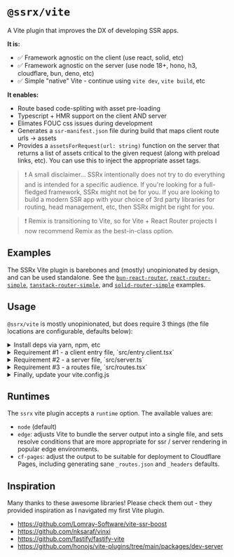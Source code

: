 # `@ssrx/vite`

A Vite plugin that improves the DX of developing SSR apps.

**It is:**

- ✅ Framework agnostic on the client (use react, solid, etc)
- ✅ Framework agnostic on the server (use node 18+, hono, h3, cloudflare, bun, deno, etc)
- ✅ Simple "native" Vite - continue using `vite dev`, `vite build`, etc

**It enables:**

- Route based code-spliting with asset pre-loading
- Typescript + HMR support on the client AND server
- Elimates FOUC css issues during development
- Generates a `ssr-manifest.json` file during build that maps client route urls -> assets
- Provides a `assetsForRequest(url: string)` function on the server that returns a list of assets critical to the given
  request (along with preload links, etc). You can use this to inject the appropriate asset tags.

> ❗ A small disclaimer... SSRx intentionally does not try to do everything and is intended for a specific audience. If
> you're looking for a full-fledged framework, SSRx might not be for you. If you are looking to build a modern SSR app
> with your choice of 3rd party libraries for routing, head management, etc, then SSRx might be right for you.

> ❗ Remix is transitioning to Vite, so for Vite + React Router projects I now recommend Remix as the best-in-class
> option.

## Examples

The SSRx Vite plugin is barebones and (mostly) unopinionated by design, and can be used standalone. See the
[`bun-react-router`](/examples/bun-react-router/README.md),
[`react-router-simple`](/examples/react-router-simple/README.md),
[`tanstack-router-simple`](/examples/tanstack-router-simple/README.md), and
[`solid-router-simple`](/examples/solid-router-simple/README.md) examples.

## Usage

`@ssrx/vite` is mostly unopinionated, but does require 3 things (the file locations are configurable, defaults below):

<details>
<summary>Install deps via yarn, npm, etc</summary>

```
yarn add @ssrx/vite
yarn add -D vite@5
```

</details>

<details>
<summary>Requirement #1 - a client entry file, `src/entry.client.tsx`</summary>

This file should mount your application in the browser. For React it might look something like this:

```tsx
// src/entry.client.tsx

import { hydrateRoot } from 'react-dom/client';

import { App } from '~/app.tsx';

hydrateRoot(document, <App />);
```

</details>

<details>
<summary>Requirement #2 - a server file, `src/server.ts`</summary>

A server entry who's default export includes a `fetch` function that accepts a
[Request](https://developer.mozilla.org/en-US/docs/Web/API/Request) and returns a
[Response](https://developer.mozilla.org/en-US/docs/Web/API/Response) object with your rendered or streamed app.

> `@ssrx/vite` is focused on supporting the WinterCG standard. Modern node frameworks such as `Hono` and `h3`, as well
> as alternative runtimes such as `bun`, `deno`, `cloudflare`, and more should all work well with this pattern.

For React, it might look something like this:

```tsx
// src/server.ts

import { renderToString } from 'react-dom/server';

import { App } from '~/app.tsx';

export default {
  fetch(req: Request) {
    const html = renderToString(<App />);

    return new Response(html, {
      headers: {
        'Content-Type': 'text/html',
      },
    });
  },
};
```

</details>

<details>
<summary>Requirement #3 - a routes file, `src/routes.tsx`</summary>

Your routes file should export a `routes` object. By default `@ssrx/vite` expects the `routes` object to conform to the
following shape:

```ts
type Route = {
  // path must adhere to the path-to-regex syntax
  path?: string;
  children?: Route[];

  // If lazy or component.preload point to a dynamic import, that route will be code split
  lazy?: () => Promise<any>;
  component?: {
    preload?: () => Promise<any>;
  };
};
```

`react-router` and `solid-router` both conform to this shape out of the box. You can provide your own `routerAdapter` if
your routes config does not - see [plugin-tanstack-router](/packages/plugin-tanstack-router/README.md) for an example.

</details>

<details>
<summary>Finally, update your vite.config.js</summary>

Example:

```ts
import { ssrx } from '@ssrx/vite/plugin';
import { defineConfig } from 'vite';

export default defineConfig({
  plugins: [
    // ... your other plugins

    // The plugin, with all of it's defaults.
    // You only need to set these options if they deviate from the defaults.
    ssrx({
      routesFile: 'src/routes.tsx',
      clientEntry: 'src/entry.client.tsx',
      serverFile: 'src/server.ts',
      clientOutDir: 'dist/public',
      serverOutDir: 'dist',
      runtime: 'node',
      routerAdapter: defaultRouterAdapter,
    }),
  ],
});
```

</details>

## Runtimes

The `ssrx` vite plugin accepts a `runtime` option. The available values are:

- `node` (default)
- `edge`: adjusts Vite to bundle the server output into a single file, and sets resolve conditions that are more
  appropriate for ssr / server rendering in popular edge environments.
- `cf-pages`: adjust the output to be suitable for deployment to Cloudflare Pages, including generating sane
  `_routes.json` and `_headers` defaults.

## Inspiration

Many thanks to these awesome libraries! Please check them out - they provided inspiration as I navigated my first Vite
plugin.

- https://github.com/Lomray-Software/vite-ssr-boost
- https://github.com/nksaraf/vinxi
- https://github.com/fastify/fastify-vite
- https://github.com/honojs/vite-plugins/tree/main/packages/dev-server
